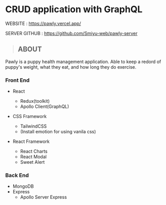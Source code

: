 # CRUD application with GraphQL

WEBSITE : https://pawly.vercel.app/

SERVER GITHUB : https://github.com/Smiyu-web/pawly-server

> ## ABOUT

Pawly is a puppy health management application. Able to keep a redord of puppy's weight, what they eat, and how long they do exercise.

### Front End

- React

  - Redux(toolkit)
  - Apollo Client(GraphQL)

- CSS Framework

  - TailwindCSS
  - (Install emotion for using vanila css)

- React Framework

  - React Charts
  - React Modal
  - Sweet Alert

### Back End

- MongoDB
- Express
  - Apollo Server Express
